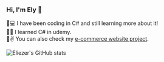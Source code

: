   ### Hi, I'm Ely :wave:



   :radio_button::computer: I have been coding in C# and still learning more about it!<br/>
   :radio_button::book: I learned C# in udemy.<br/>
   :radio_button::v: You can also check my <a href="https://ely-book-ecommerce.azurewebsites.net/" target="_blank">e-commerce website project</a>.
   <!--:radio_button::v: You can check my <a href="" target="_blank">villa booking app</a>.<br/>
   :radio_button::v: This is the <a href="" target="_blank">API</a> of the <a href="" target="_blank">villa booking app</a>.<br/>-->


  ![Eliezer's GitHub stats](https://github-readme-stats.vercel.app/api?username=Elypasaporte&show_icons=true&theme=ayu-mirage)
